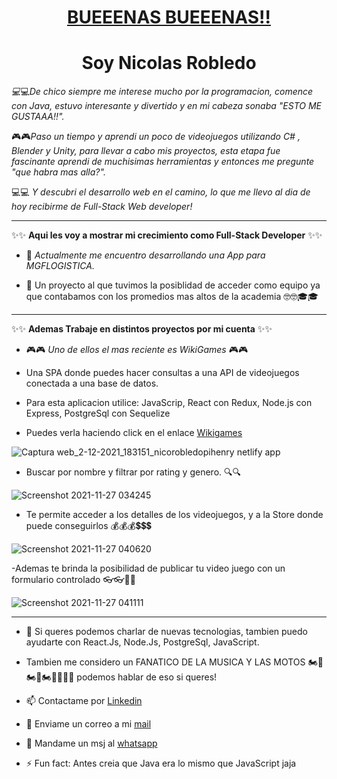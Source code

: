<h1 align="center" style="text-decoration:underline">BUEEENAS BUEEENAS!!</h1> 

<h1 align="center"> Soy Nicolas Robledo</h1>

*💻*💻*De chico siempre me interese mucho por la programacion, comence con Java, estuvo interesante y divertido y en mi cabeza sonaba "ESTO ME GUSTAAA!!".*

🎮🎮*Paso un tiempo y aprendi un poco de videojuegos utilizando C# , Blender y Unity, para llevar a cabo mis proyectos, esta etapa fue fascinante aprendi de muchisimas herramientas y entonces me pregunte "que habra mas alla?".*

💻💻 *Y descubri el desarrollo web en el camino, lo que me llevo al dia de hoy recibirme de Full-Stack Web developer!*

<!--
**NicoRob92/NicoRob92** is a ✨ _special_ ✨ repository because its `README.md` (this file) appears on your GitHub profile.-->

_________________________________________________________________________________________________________________________________________________________________________________


✨✨ **Aqui les voy a mostrar mi crecimiento como Full-Stack Developer** ✨✨ 

- 🌱 *Actualmente me encuentro desarrollando una App para MGFLOGISTICA.*

- 👯 Un proyecto al que tuvimos la posiblidad de acceder como equipo ya que contabamos con los promedios mas altos de la academia  🤓🤓🎓🎓

______________________________________________________________________________________________________________________________________________________________________________

✨✨ **Ademas Trabaje en distintos proyectos por mi cuenta** ✨✨

- 🎮🎮 *Uno de ellos el mas reciente es WikiGames* 🎮🎮

- Una SPA donde puedes hacer consultas a una API de videojuegos conectada a una base de datos.
- Para esta aplicacion utilice: JavaScrip, React con Redux, Node.js con Express, PostgreSql con Sequelize

- Puedes verla haciendo click en el enlace
[Wikigames](https://nicorobledopihenry.netlify.app/)

![Captura web_2-12-2021_183151_nicorobledopihenry netlify app](https://user-images.githubusercontent.com/87320471/144506538-dfcccdec-1680-4a0e-9e22-af180957c186.jpeg)

- Buscar por nombre y filtrar por rating y genero. 🔍🔍

![Screenshot 2021-11-27 034245](https://user-images.githubusercontent.com/87320471/144508405-06451418-bb11-4698-af1b-f16b7b49469b.png)

- Te permite acceder a los detalles de los videojuegos, y a la Store donde puede conseguirlos 💰💰💰💲💲💲

![Screenshot 2021-11-27 040620](https://user-images.githubusercontent.com/87320471/144509055-2998e7d5-4e85-450a-9b4c-7ca9d0b45e12.png)

-Ademas te brinda la posibilidad de publicar tu video juego con un formulario controlado 👓👓📑📑

![Screenshot 2021-11-27 041111](https://user-images.githubusercontent.com/87320471/144510041-5a6ba37a-d7e6-49dc-b3d8-bc4495a1a0c5.png)


________________________________________________________________________________________________________________________________________________________________________________


- 💬 Si queres podemos charlar de nuevas tecnologias, tambien puedo ayudarte con React.Js, Node.Js, PostgreSql, JavaScript.

-  Tambien me considero un FANATICO DE LA MUSICA Y LAS MOTOS 🏍🛵🏍🛵🏍🎵🎶🎵🎶 podemos hablar de eso si queres!


- 📫 Contactame por [Linkedin](https://www.linkedin.com/in/nicorobledo/)


- 📩 Enviame un correo a mi [mail](nicorobledo92@hotmail.com)


- 📱  Mandame un msj al [whatsapp](https://wa.link/yrtsw2)


- ⚡ Fun fact: Antes creia que Java era lo mismo que JavaScript jaja

